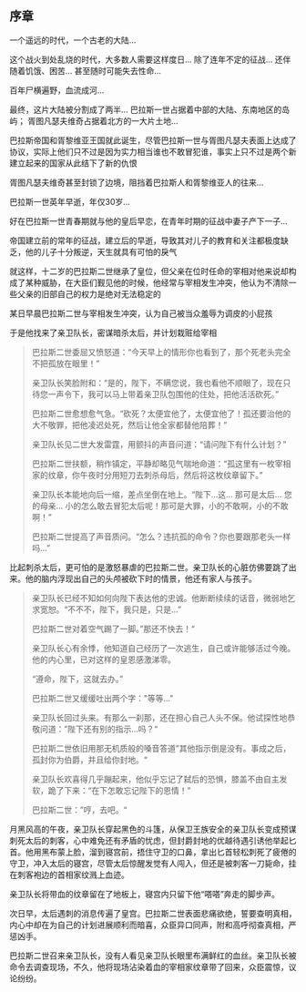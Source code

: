 ## 序章

一个遥远的时代，一个古老的大陆…

这个战火到处乱烧的时代，大多数人需要这样度日…
除了连年不定的征战… 还伴随着饥饿、困苦… 甚至随时可能失去性命…

百年尸横遍野，血流成河…

最终，这片大陆被分割成了两半…
巴拉斯一世占据着中部的大陆、东南地区的岛屿；
胥图凡瑟夫维奇占据着北方的一大片土地…

巴拉斯帝国和胥黎维亚王国就此诞生，尽管巴拉斯一世与胥图凡瑟夫表面上达成了协议，实际上他们只不过是因为实力相当谁也不敢冒犯谁，事实上只不过是两个新建立起来的国家从此结下了新的仇恨

胥图凡瑟夫维奇甚至封锁了边境，阻挡着巴拉斯人和胥黎维亚人的往来…

巴拉斯一世英年早逝，年仅30岁…

好在巴拉斯一世青春期就与他的皇后早恋，在青年时期的征战中妻子产下一子…

帝国建立前的常年的征战，建立后的早逝，导致其对儿子的教育和关注都极度缺乏，他的儿子十分叛逆，天生就具有可怕的戾气

就这样，十二岁的巴拉斯二世继承了皇位，但父亲在位时任命的宰相对他来说却构成了某种威胁，在大臣们觐见他的时候，他经常与宰相发生冲突，他认为不清除一些父亲的旧部自己的权力是绝对无法稳定的

某日早晨巴拉斯二世与宰相发生冲突，认为自己被当众羞辱为调皮的小屁孩

于是他找来了亲卫队长，密谋暗杀太后，并计划栽赃给宰相

> 巴拉斯二世委屈又愤怒道：“今天早上的情形你也看到了，那个死老头完全不把孤放在眼里！”
>
> 亲卫队长笑脸附和：“是的，陛下，不瞒您说，我也看他不顺眼了，现在只待您一声令下，我可以马上带着亲卫队包围他的住处，把他活活砍死。”
>
> 巴拉斯二世愈想愈气急。“砍死？太便宜他了，太便宜他了！孤还要治他的大不敬罪，把他凌迟处死，然后让他全家都替他陪葬！”
>
> 亲卫队长见二世大发雷霆，用颤抖的声音问道：“请问陛下有什么计划？”
>
> 巴拉斯二世扶额，稍作镇定，平静却略见气喘地命道：“孤这里有一枚宰相家的纹章，你午夜时分用短刀去刺杀母后，然后将这枚纹章留下。”
> 
> 亲卫队长本能地向后一缩，差点坐倒在地上。“陛下…这… 那可是太后… 您的母亲… 小的怎么敢去冒犯太后呢！那可是大罪，小的不敢啊，小的不敢啊！”
>
> 巴拉斯二世提高了声音质问。“怎么？违抗孤的命令？你也要跟那老头一样吗…”

比起刺杀太后，更可怕的是激怒暴虐的巴拉斯二世。亲卫队长的心脏仿佛要跳了出来。他的脑内浮现出自己的头颅被砍下时的情景，他还有家人与孩子。

> 亲卫队长已经不知如何向陛下表达他的忠诚。他断断续续的话音，微弱地乞求宽恕。“不不不，陛下，我只是，只是…”
>
> 巴拉斯二世对着空气踢了一脚。”那还不快去！“
>
> 亲卫队长心有余悸，他知道自己经历了一次逃生，自己或许能够活过今晚。他的内心里，已对这样的皇恩感激涕零。
>
>“遵命，陛下，这就去办。”
>
> 巴拉斯二世又缓缓吐出两个字："等等…"
>
> 亲卫队长回过头来。有那么一刹那，还在担心自己人头不保。他试探性地恭敬问道：”陛下还有别的指示…吗？“
>
> 巴拉斯二世依旧用那无机质般的嗓音答道”其他指示倒是没有。事成之后，孤封你为伯爵，并且给你封地。“
>
> 亲卫队长欢喜得几乎蹦起来，他似乎忘记了弑后的恐惧，膝盖不由自主发软，跪了下来：“在下怎敢忘记陛下的恩情！”
>
> 巴拉斯二世：”哼，去吧。“

月黑风高的午夜，亲卫队长穿起黑色的斗篷，从保卫王族安全的亲卫队长变成预谋刺死太后的刺客，心中难免还有矛盾的忧虑，但封爵封地的优越待遇引诱他举起匕首。他用黑布蒙上脸，溜到寝宫前，捂住守卫的口鼻，拿出匕首轻松刺死了疲倦的守卫，冲入太后的寝宫，尽管太后惊醒发觉有人闯入，但还是被刺客一刀毙命，挂在刺客袍边的首相家纹溅上血迹。

亲卫队长将带血的纹章留在了地板上，寝宫内只留下他“嗒嗒”奔走的脚步声。

次日早，太后遇刺的消息传遍了皇宫。巴拉斯二世表面悲痛欲绝，誓要查明真相，内心中却在为自己的计划进展顺利而暗喜，众臣异口同声，附和高呼彻查真相，严惩凶手。

巴拉斯二世召来亲卫队长，没有人看见亲卫队长眼里布满鲜红的血丝。亲卫队长被命令去调查现场，不久，他将现场沾染着血的宰相家纹章带了回来，众臣震惊，议论纷纷。
